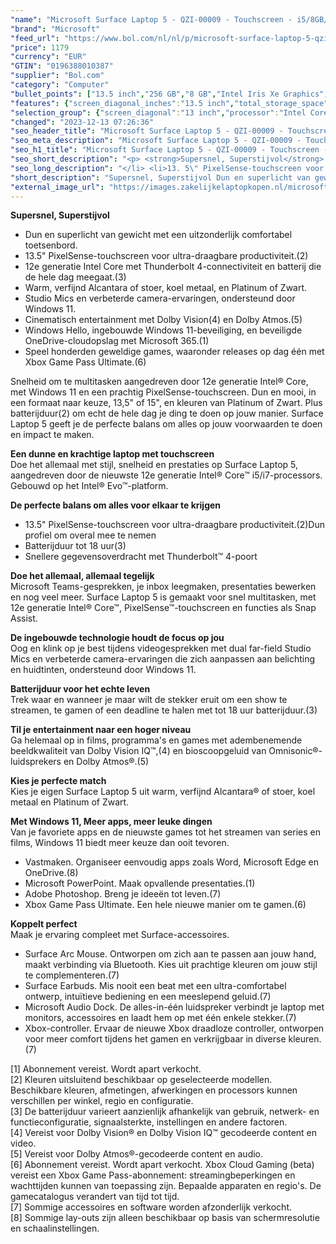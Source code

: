 ```yaml
---
"name": "Microsoft Surface Laptop 5 - QZI-00009 - Touchscreen - i5/8GB/256GB Platinum - 13.5 inch"
"brand": "Microsoft"
"feed_url": "https://www.bol.com/nl/nl/p/microsoft-surface-laptop-5-qzi-00009-touchscreen-i5-8gb-256gb-platinum-13-5-inch/9300000126044865"
"price": 1179
"currency": "EUR"
"GTIN": "0196388010387"
"supplier": "Bol.com"
"category": "Computer"
"bullet_points": ["13.5 inch","256 GB","8 GB","Intel Iris Xe Graphics","Windows"]
"features": {"screen_diagonal_inches":"13.5 inch","total_storage_space":"256 GB","memory_size":"8 GB","graphics_card":"Intel Iris Xe Graphics","operating_system":"Windows"}
"selection_group": {"screen_diagonal":"13 inch","processor":"Intel Core i5","changed_price_past_3_days":false,"product_family":"Surface Laptop 5"}
"changed": "2023-12-13 07:26:36"
"seo_header_title": "Microsoft Surface Laptop 5 - QZI-00009 - Touchscreen - i5/8GB/256GB Platinum - 13.5 inch"
"seo_meta_description": "Microsoft Surface Laptop 5 - QZI-00009 - Touchscreen - i5/8GB/256GB Platinum - 13.5 inch"
"seo_h1_title": "Microsoft Surface Laptop 5 - QZI-00009 - Touchscreen - i5/8GB/256GB Platinum - 13.5 inch"
"seo_short_description": "<p> <strong>Supersnel, Superstijvol</strong> </p> <ul> <li>Dun en superlicht van gewicht met een uitzonderlijk comfortabel toetsenbord."
"seo_long_description": "</li> <li>13. 5\" PixelSense-touchscreen voor ultra-draagbare productiviteit. (2)</li> <li>12e generatie Intel Core met Thunderbolt 4-connectiviteit en batterij die de hele dag meegaat. (3)</li> <li>Warm, verfijnd Alcantara of stoer, koel metaal, en Platinum of Zwart. </li> <li>Studio Mics en verbeterde camera-ervaringen, ondersteund door Windows 11. </li> <li>Cinematisch entertainment met Dolby Vision(4) en Dolby Atmos. (5)</li> <li>Windows Hello, ingebouwde Windows 11-beveiliging, en beveiligde OneDrive-cloudopslag met Microsoft 365. (1)</li> <li>Speel honderden geweldige games, waaronder releases op dag één met Xbox Game Pass Ultimate. (6)</li> </ul> <p> Snelheid om te multitasken aangedreven door 12e generatie Intel® Core, met Windows 11 en een prachtig PixelSense-touchscreen. Dun en mooi, in een formaat naar keuze, 13,5\" of 15\", en kleuren van Platinum of Zwart. Plus batterijduur(2) om echt de hele dag je ding te doen op jouw manier. Surface Laptop 5 geeft je de perfecte balans om alles op jouw voorwaarden te doen en impact te maken. </p> <p> <strong>Een dunne en krachtige laptop met touchscreen</strong><br />Doe het allemaal met stijl, snelheid en prestaties op Surface Laptop 5, aangedreven door de nieuwste 12e generatie Intel® Core™ i5/i7-processors. Gebouwd op het Intel® Evo™-platform.  </p> <p> <strong>De perfecte balans om alles voor elkaar te krijgen</strong> </p> <ul> <li>13. 5\" PixelSense-touchscreen voor ultra-draagbare productiviteit. (2)Dun profiel om overal mee te nemen</li> <li>Batterijduur tot 18 uur(3)</li> <li>Snellere gegevensoverdracht met Thunderbolt™ 4-poort</li> </ul> <p> <strong>Doe het allemaal, allemaal tegelijk</strong><br />Microsoft Teams-gesprekken, je inbox leegmaken, presentaties bewerken en nog veel meer. Surface Laptop 5 is gemaakt voor snel multitasken, met 12e generatie Intel® Core™, PixelSense™-touchscreen en functies als Snap Assist. </p> <p> <strong>De ingebouwde technologie houdt de focus op jou</strong><br />Oog en klink op je best tijdens videogesprekken met dual far-field Studio Mics en verbeterde camera-ervaringen die zich aanpassen aan belichting en huidtinten, ondersteund door Windows 11. </p> <p> <strong>Batterijduur voor het echte leven</strong><br />Trek waar en wanneer je maar wilt de stekker eruit om een show te streamen, te gamen of een deadline te halen met tot 18 uur batterijduur. (3) </p> <p> <strong>Til je entertainment naar een hoger niveau</strong><br />Ga helemaal op in films, programma's en games met adembenemende beeldkwaliteit van Dolby Vision IQ™,(4) en bioscoopgeluid van Omnisonic®-luidsprekers en Dolby Atmos®. (5) </p> <p> <strong>Kies je perfecte match</strong><br />Kies je eigen Surface Laptop 5 uit warm, verfijnd Alcantara® of stoer, koel metaal en Platinum of Zwart.  </p> <p> <strong>Met Windows 11, Meer apps, meer leuke dingen</strong><br />Van je favoriete apps en de nieuwste games tot het streamen van series en films, Windows 11 biedt meer keuze dan ooit tevoren. </p> <ul> <li>Vastmaken. Organiseer eenvoudig apps zoals Word, Microsoft Edge en OneDrive. (8)</li> <li>Microsoft PowerPoint. Maak opvallende presentaties. (1)</li> <li>Adobe Photoshop. Breng je ideeën tot leven. (7)</li> <li>Xbox Game Pass Ultimate. Een hele nieuwe manier om te gamen. (6)</li> </ul> <p> <strong>Koppelt perfect</strong><br />Maak je ervaring compleet met Surface-accessoires. </p> <ul> <li>Surface Arc Mouse. Ontworpen om zich aan te passen aan jouw hand, maakt verbinding via Bluetooth. Kies uit prachtige kleuren om jouw stijl te complementeren. (7)</li> <li>Surface Earbuds. Mis nooit een beat met een ultra-comfortabel ontwerp, intuïtieve bediening en een meeslepend geluid. (7)</li> <li>Microsoft Audio Dock. De alles-in-één luidspreker verbindt je laptop met monitors, accessoires en laadt hem op met één enkele stekker. (7)</li> <li>Xbox-controller. Ervaar de nieuwe Xbox draadloze controller, ontworpen voor meer comfort tijdens het gamen en verkrijgbaar in diverse kleuren. (7)</li> </ul> <p> [1] Abonnement vereist. Wordt apart verkocht. <br />[2] Kleuren uitsluitend beschikbaar op geselecteerde modellen. Beschikbare kleuren, afmetingen, afwerkingen en processors kunnen verschillen per winkel, regio en configuratie. <br />[3] De batterijduur varieert aanzienlijk afhankelijk van gebruik, netwerk- en functieconfiguratie, signaalsterkte, instellingen en andere factoren. <br />[4] Vereist voor Dolby Vision® en Dolby Vision IQ™ gecodeerde content en video. <br />[5] Vereist voor Dolby Atmos®-gecodeerde content en audio. <br />[6] Abonnement vereist. Wordt apart verkocht. Xbox Cloud Gaming (beta) vereist een Xbox Game Pass-abonnement: streamingbeperkingen en wachttijden kunnen van toepassing zijn. Bepaalde apparaten en regio's. De gamecatalogus verandert van tijd tot tijd. <br />[7] Sommige accessoires en software worden afzonderlijk verkocht. <br />[8] Sommige lay-outs zijn alleen beschikbaar op basis van schermresolutie en schaalinstellingen. </p>"
"short_description": "Supersnel, Superstijvol Dun en superlicht van gewicht met een uitzonderlijk comfortabel toetsenbord. 13.5\" PixelSense-touchscreen voor ultra-draagbare productiviteit.(2) 12e generatie Intel Core met Thunderbolt 4-connectiviteit en batterij die de hele dag meegaat.(3) Warm, verfijnd Alcantara of stoer, koel metaal, en Platinum of Zwart. Studio Mics en verbeterde camera-ervaringen, ondersteund door Windows 11. Cinematisch entertainment met Dolby Vision(4) en Dolby Atmos.(5) Windows Hello, ingebouwde Windows 11-beveiliging, en beveiligde OneDrive-cloudopslag met Microsoft 365.(1) Speel honderden geweldige games, waaronder releases op dag één met Xbox Game Pass Ultimate.(6) Snelheid om te multitasken aangedreven door 12e generatie Intel® Core, met Windows 11 en een prachtig PixelSense-touchscreen. Dun en mooi, in een formaat naar keuze, 13,5\" of 15\", en kleuren van Platinum of Zwart. Plus batterijduur(2) om echt de hele dag je ding te doen op jouw manier. Surface Laptop 5 geeft je de perfecte balans om alles op jouw voorwaarden te doen en impact te maken. Een dunne en krachtige laptop met touchscreen Doe het allemaal met stijl, snelheid en prestaties op Surface Laptop 5, aangedreven door de nieuwste 12e generatie Intel® Core™ i5/i7-processors. Gebouwd op het Intel® Evo™-platform. De perfecte balans om alles voor elkaar te krijgen 13.5\" PixelSense-touchscreen voor ultra-draagbare productiviteit.(2)Dun profiel om overal mee te nemen Batterijduur tot 18 uur(3) Snellere gegevensoverdracht met Thunderbolt™ 4-poort Doe het allemaal, allemaal tegelijk Microsoft Teams-gesprekken, je inbox leegmaken, presentaties bewerken en nog veel meer. Surface Laptop 5 is gemaakt voor snel multitasken, met 12e generatie Intel® Core™, PixelSense™-touchscreen en functies als Snap Assist. De ingebouwde technologie houdt de focus op jou Oog en klink op je best tijdens videogesprekken met dual far-field Studio Mics en verbeterde camera-ervaringen die zich aanpassen aan belichting en huidtinten, ondersteund door Windows 11. Batterijduur voor het echte leven Trek waar en wanneer je maar wilt de stekker eruit om een show te streamen, te gamen of een deadline te halen met tot 18 uur batterijduur.(3) Til je entertainment naar een hoger niveau Ga helemaal op in films, programma's en games met adembenemende beeldkwaliteit van Dolby Vision IQ™,(4) en bioscoopgeluid van Omnisonic®-luidsprekers en Dolby Atmos®.(5) Kies je perfecte match Kies je eigen Surface Laptop 5 uit warm, verfijnd Alcantara® of stoer, koel metaal en Platinum of Zwart. Met Windows 11, Meer apps, meer leuke dingen Van je favoriete apps en de nieuwste games tot het streamen van series en films, Windows 11 biedt meer keuze dan ooit tevoren. Vastmaken. Organiseer eenvoudig apps zoals Word, Microsoft Edge en OneDrive.(8) Microsoft PowerPoint. Maak opvallende presentaties.(1) Adobe Photoshop. Breng je ideeën tot leven.(7) Xbox Game Pass Ultimate. Een hele nieuwe manier om te gamen.(6) Koppelt perfect Maak je ervaring compleet met Surface-accessoires. Surface Arc Mouse. Ontworpen om zich aan te passen aan jouw hand, maakt verbinding via Bluetooth. Kies uit prachtige kleuren om jouw stijl te complementeren.(7) Surface Earbuds. Mis nooit een beat met een ultra-comfortabel ontwerp, intuïtieve bediening en een meeslepend geluid.(7) Microsoft Audio Dock. De alles-in-één luidspreker verbindt je laptop met monitors, accessoires en laadt hem op met één enkele stekker.(7) Xbox-controller. Ervaar de nieuwe Xbox draadloze controller, ontworpen voor meer comfort tijdens het gamen en verkrijgbaar in diverse kleuren.(7) [1] Abonnement vereist. Wordt apart verkocht. [2] Kleuren uitsluitend beschikbaar op geselecteerde modellen. Beschikbare kleuren, afmetingen, afwerkingen en processors kunnen verschillen per winkel, regio en configuratie. [3] De batterijduur varieert aanzienlijk afhankelijk van gebruik, netwerk- en functieconfiguratie, signaalsterkte, instellingen en andere factoren. [4] Vereist voor Dolby Vision® en Dolby Vision IQ™ gecodeerde content en video. [5] Vereist voor Dolby Atmos®-gecodeerde content en audio. [6] Abonnement vereist. Wordt apart verkocht. Xbox Cloud Gaming (beta) vereist een Xbox Game Pass-abonnement: streamingbeperkingen en wachttijden kunnen van toepassing zijn. Bepaalde apparaten en regio's. De gamecatalogus verandert van tijd tot tijd. [7] Sommige accessoires en software worden afzonderlijk verkocht. [8] Sommige lay-outs zijn alleen beschikbaar op basis van schermresolutie en schaalinstellingen."
"external_image_url": "https://images.zakelijkelaptopkopen.nl/microsoft-surface-laptop-5-qzi-00009-touchscreen-i5-8gb-256gb-platinum-13-5-inch.webp"
---
```


<p> <strong>Supersnel, Superstijvol</strong> </p> <ul> <li>Dun en superlicht van gewicht met een uitzonderlijk comfortabel toetsenbord. </li> <li>13.5" PixelSense-touchscreen voor ultra-draagbare productiviteit.(2)</li> <li>12e generatie Intel Core met Thunderbolt 4-connectiviteit en batterij die de hele dag meegaat.(3)</li> <li>Warm, verfijnd Alcantara of stoer, koel metaal, en Platinum of Zwart.</li> <li>Studio Mics en verbeterde camera-ervaringen, ondersteund door Windows 11.</li> <li>Cinematisch entertainment met Dolby Vision(4) en Dolby Atmos.(5)</li> <li>Windows Hello, ingebouwde Windows 11-beveiliging, en beveiligde OneDrive-cloudopslag met Microsoft 365.(1)</li> <li>Speel honderden geweldige games, waaronder releases op dag één met Xbox Game Pass Ultimate.(6)</li> </ul> <p> Snelheid om te multitasken aangedreven door 12e generatie Intel® Core, met Windows 11 en een prachtig PixelSense-touchscreen. Dun en mooi, in een formaat naar keuze, 13,5" of 15", en kleuren van Platinum of Zwart. Plus batterijduur(2) om echt de hele dag je ding te doen op jouw manier. Surface Laptop 5 geeft je de perfecte balans om alles op jouw voorwaarden te doen en impact te maken. </p> <p> <strong>Een dunne en krachtige laptop met touchscreen</strong><br />Doe het allemaal met stijl, snelheid en prestaties op Surface Laptop 5, aangedreven door de nieuwste 12e generatie Intel® Core™ i5/i7-processors. Gebouwd op het Intel® Evo™-platform.  </p> <p> <strong>De perfecte balans om alles voor elkaar te krijgen</strong> </p> <ul> <li>13.5" PixelSense-touchscreen voor ultra-draagbare productiviteit.(2)Dun profiel om overal mee te nemen</li> <li>Batterijduur tot 18 uur(3)</li> <li>Snellere gegevensoverdracht met Thunderbolt™ 4-poort</li> </ul> <p> <strong>Doe het allemaal, allemaal tegelijk</strong><br />Microsoft Teams-gesprekken, je inbox leegmaken, presentaties bewerken en nog veel meer. Surface Laptop 5 is gemaakt voor snel multitasken, met 12e generatie Intel® Core™, PixelSense™-touchscreen en functies als Snap Assist. </p> <p> <strong>De ingebouwde technologie houdt de focus op jou</strong><br />Oog en klink op je best tijdens videogesprekken met dual far-field Studio Mics en verbeterde camera-ervaringen die zich aanpassen aan belichting en huidtinten, ondersteund door Windows 11. </p> <p> <strong>Batterijduur voor het echte leven</strong><br />Trek waar en wanneer je maar wilt de stekker eruit om een show te streamen, te gamen of een deadline te halen met tot 18 uur batterijduur.(3) </p> <p> <strong>Til je entertainment naar een hoger niveau</strong><br />Ga helemaal op in films, programma's en games met adembenemende beeldkwaliteit van Dolby Vision IQ™,(4) en bioscoopgeluid van Omnisonic®-luidsprekers en Dolby Atmos®.(5) </p> <p> <strong>Kies je perfecte match</strong><br />Kies je eigen Surface Laptop 5 uit warm, verfijnd Alcantara® of stoer, koel metaal en Platinum of Zwart.  </p> <p> <strong>Met Windows 11, Meer apps, meer leuke dingen</strong><br />Van je favoriete apps en de nieuwste games tot het streamen van series en films, Windows 11 biedt meer keuze dan ooit tevoren. </p> <ul> <li>Vastmaken. Organiseer eenvoudig apps zoals Word, Microsoft Edge en OneDrive.(8)</li> <li>Microsoft PowerPoint. Maak opvallende presentaties.(1)</li> <li>Adobe Photoshop. Breng je ideeën tot leven.(7)</li> <li>Xbox Game Pass Ultimate. Een hele nieuwe manier om te gamen.(6)</li> </ul> <p> <strong>Koppelt perfect</strong><br />Maak je ervaring compleet met Surface-accessoires. </p> <ul> <li>Surface Arc Mouse. Ontworpen om zich aan te passen aan jouw hand, maakt verbinding via Bluetooth. Kies uit prachtige kleuren om jouw stijl te complementeren.(7)</li> <li>Surface Earbuds. Mis nooit een beat met een ultra-comfortabel ontwerp, intuïtieve bediening en een meeslepend geluid.(7)</li> <li>Microsoft Audio Dock. De alles-in-één luidspreker verbindt je laptop met monitors, accessoires en laadt hem op met één enkele stekker.(7)</li> <li>Xbox-controller. Ervaar de nieuwe Xbox draadloze controller, ontworpen voor meer comfort tijdens het gamen en verkrijgbaar in diverse kleuren.(7)</li> </ul> <p> [1] Abonnement vereist. Wordt apart verkocht.<br />[2] Kleuren uitsluitend beschikbaar op geselecteerde modellen. Beschikbare kleuren, afmetingen, afwerkingen en processors kunnen verschillen per winkel, regio en configuratie.<br />[3] De batterijduur varieert aanzienlijk afhankelijk van gebruik, netwerk- en functieconfiguratie, signaalsterkte, instellingen en andere factoren.<br />[4] Vereist voor Dolby Vision® en Dolby Vision IQ™ gecodeerde content en video.<br />[5] Vereist voor Dolby Atmos®-gecodeerde content en audio.<br />[6] Abonnement vereist. Wordt apart verkocht. Xbox Cloud Gaming (beta) vereist een Xbox Game Pass-abonnement: streamingbeperkingen en wachttijden kunnen van toepassing zijn. Bepaalde apparaten en regio's. De gamecatalogus verandert van tijd tot tijd.<br />[7] Sommige accessoires en software worden afzonderlijk verkocht.<br />[8] Sommige lay-outs zijn alleen beschikbaar op basis van schermresolutie en schaalinstellingen. </p>